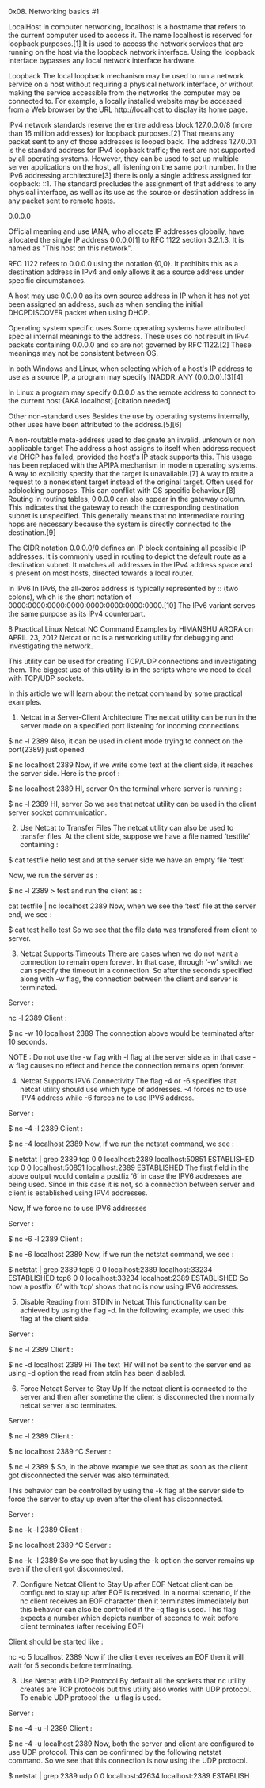 0x08. Networking basics #1

LocalHost
In computer networking, localhost is a hostname that refers to the current computer used to access it. The name localhost is reserved for loopback purposes.[1] It is used to access the network services that are running on the host via the loopback network interface. Using the loopback interface bypasses any local network interface hardware.

Loopback
The local loopback mechanism may be used to run a network service on a host without requiring a physical network interface, or without making the service accessible from the networks the computer may be connected to. For example, a locally installed website may be accessed from a Web browser by the URL http://localhost to display its home page.

IPv4 network standards reserve the entire address block 127.0.0.0/8 (more than 16 million addresses) for loopback purposes.[2] That means any packet sent to any of those addresses is looped back. The address 127.0.0.1 is the standard address for IPv4 loopback traffic; the rest are not supported by all operating systems. However, they can be used to set up multiple server applications on the host, all listening on the same port number. In the IPv6 addressing architecture[3] there is only a single address assigned for loopback: ::1. The standard precludes the assignment of that address to any physical interface, as well as its use as the source or destination address in any packet sent to remote hosts.

0.0.0.0

Official meaning and use
IANA, who allocate IP addresses globally, have allocated the single IP address 0.0.0.0[1] to RFC 1122 section 3.2.1.3. It is named as "This host on this network".

RFC 1122 refers to 0.0.0.0 using the notation {0,0}. It prohibits this as a destination address in IPv4 and only allows it as a source address under specific circumstances.

A host may use 0.0.0.0 as its own source address in IP when it has not yet been assigned an address, such as when sending the initial DHCPDISCOVER packet when using DHCP.

Operating system specific uses
Some operating systems have attributed special internal meanings to the address. These uses do not result in IPv4 packets containing 0.0.0.0 and so are not governed by RFC 1122.[2] These meanings may not be consistent between OS.

In both Windows and Linux, when selecting which of a host's IP address to use as a source IP, a program may specify INADDR_ANY (0.0.0.0).[3][4]

In Linux a program may specify 0.0.0.0 as the remote address to connect to the current host (AKA localhost).[citation needed]

Other non-standard uses
Besides the use by operating systems internally, other uses have been attributed to the address.[5][6]

A non-routable meta-address used to designate an invalid, unknown or non applicable target
The address a host assigns to itself when address request via DHCP has failed, provided the host's IP stack supports this. This usage has been replaced with the APIPA mechanism in modern operating systems.
A way to explicitly specify that the target is unavailable.[7]
A way to route a request to a nonexistent target instead of the original target. Often used for adblocking purposes. This can conflict with OS specific behaviour.[8]
Routing
In routing tables, 0.0.0.0 can also appear in the gateway column. This indicates that the gateway to reach the corresponding destination subnet is unspecified. This generally means that no intermediate routing hops are necessary because the system is directly connected to the destination.[9]

The CIDR notation 0.0.0.0/0 defines an IP block containing all possible IP addresses. It is commonly used in routing to depict the default route as a destination subnet. It matches all addresses in the IPv4 address space and is present on most hosts, directed towards a local router.

In IPv6
In IPv6, the all-zeros address is typically represented by :: (two colons), which is the short notation of 0000:0000:0000:0000:0000:0000:0000:0000.[10] The IPv6 variant serves the same purpose as its IPv4 counterpart.

8 Practical Linux Netcat NC Command Examples
by HIMANSHU ARORA on APRIL 23, 2012
Netcat or nc is a networking utility for debugging and investigating the network.

This utility can be used for creating TCP/UDP connections and investigating them. The biggest use of this utility is in the scripts where we need to deal with TCP/UDP sockets.

In this article we will learn about the netcat command by some practical examples.

1. Netcat in a Server-Client Architecture
The netcat utility can be run in the server mode on a specified port listening for incoming connections.

$ nc -l 2389
Also, it can be used in client mode trying to connect on the port(2389) just opened

$ nc localhost 2389
Now, if we write some text at the client side, it reaches the server side. Here is the proof :

$ nc localhost 2389
HI, server
On the terminal where server is running :


$ nc -l 2389
HI, server
So we see that netcat utility can be used in the client server socket communication.

2. Use Netcat to Transfer Files
The netcat utility can also be used to transfer files. At the client side, suppose we have a file named ‘testfile’ containing :

$ cat testfile
hello test
and at the server side we have an empty file ‘test’

Now, we run the server as :

$ nc -l 2389 > test
and run the client as :

cat testfile | nc localhost 2389
Now, when we see the ‘test’ file at the server end, we see :

$ cat test
hello test
So we see that the file data was transfered from client to server.

3. Netcat Supports Timeouts
There are cases when we do not want a connection to remain open forever. In that case, through ‘-w’ switch we can specify the timeout in a connection. So after the seconds specified along with -w flag, the connection between the client and server is terminated.

Server :

nc -l 2389
Client :

$ nc -w 10 localhost 2389
The connection above would be terminated after 10 seconds.

NOTE : Do not use the -w flag with -l flag at the server side as in that case -w flag causes no effect and hence the connection remains open forever.

4. Netcat Supports IPV6 Connectivity
The flag -4 or -6 specifies that netcat utility should use which type of addresses. -4 forces nc to use IPV4 address while -6 forces nc to use IPV6 address.

Server :

$ nc -4 -l 2389
Client :

$ nc -4 localhost 2389
Now, if we run the netstat command, we see :

$ netstat | grep 2389
tcp        0      0 localhost:2389          localhost:50851         ESTABLISHED
tcp        0      0 localhost:50851         localhost:2389          ESTABLISHED
The first field in the above output would contain a postfix ‘6’ in case the IPV6 addresses are being used. Since in this case it is not, so a connection between server and client is established using IPV4 addresses.

Now, If we force nc to use IPV6 addresses

Server :

$ nc -6 -l 2389
Client :

$ nc -6 localhost 2389
Now, if we run the netstat command, we see :

$ netstat | grep 2389
tcp6       0      0 localhost:2389          localhost:33234         ESTABLISHED
tcp6       0      0 localhost:33234         localhost:2389          ESTABLISHED
So now a postfix ‘6’ with ‘tcp’ shows that nc is now using IPV6 addresses.

5. Disable Reading from STDIN in Netcat
This functionality can be achieved by using the flag -d. In the following example, we used this flag at the client side.

Server :

$ nc -l 2389
Client :

$ nc -d localhost 2389
Hi
The text ‘Hi’ will not be sent to the server end as using -d option the read from stdin has been disabled.

6. Force Netcat Server to Stay Up
If the netcat client is connected to the server and then after sometime the client is disconnected then normally netcat server also terminates.

Server :

$ nc -l 2389
Client :

$ nc localhost 2389
^C
Server :

$ nc -l 2389
$
So, in the above example we see that as soon as the client got disconnected the server was also terminated.

This behavior can be controlled by using the -k flag at the server side to force the server to stay up even after the client has disconnected.

Server :

$ nc -k -l 2389
Client :

$ nc localhost 2389
^C
Server :

$ nc -k -l 2389
So we see that by using the -k option the server remains up even if the client got disconnected.

7. Configure Netcat Client to Stay Up after EOF
Netcat client can be configured to stay up after EOF is received. In a normal scenario, if the nc client receives an EOF character then it terminates immediately but this behavior can also be controlled if the -q flag is used. This flag expects a number which depicts number of seconds to wait before client terminates (after receiving EOF)

Client should be started like :

nc  -q 5  localhost 2389
Now if the client ever receives an EOF then it will wait for 5 seconds before terminating.

8. Use Netcat with UDP Protocol
By default all the sockets that nc utility creates are TCP protocols but this utility also works with UDP protocol. To enable UDP protocol the -u flag is used.

Server :

$ nc -4 -u -l 2389
Client :

$ nc -4 -u localhost 2389
Now, both the server and client are configured to use UDP protocol. This can be confirmed by the following netstat command. So we see that this connection is now using the UDP protocol.

$ netstat | grep 2389
udp        0      0 localhost:42634         localhost:2389          ESTABLISH

